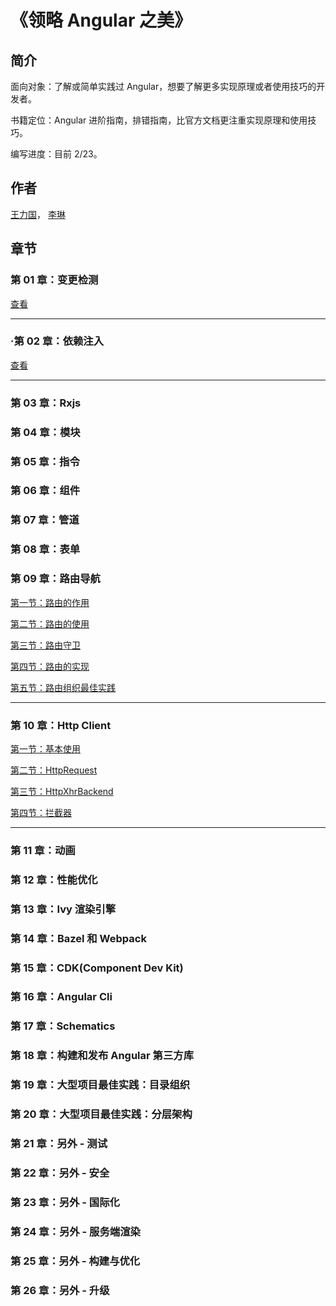 # 《领略 Angular 之美》

## 简介

面向对象：了解或简单实践过 Angular，想要了解更多实现原理或者使用技巧的开发者。

书籍定位：Angular 进阶指南，排错指南，比官方文档更注重实现原理和使用技巧。

编写进度：目前 2/23。

## 作者

[王力国](https://github.com/olivewind)，
[李琳](https://github.com/githubOfLiLin)

## 章节

### 第 01 章：变更检测

[查看](https://github.com/olivewind/angular-deep/issues/1)

---

### ·第 02 章：依赖注入

[查看](https://github.com/olivewind/angular-deep/issues/2)

---

### 第 03 章：Rxjs

### 第 04 章：模块

### 第 05 章：指令

### 第 06 章：组件

### 第 07 章：管道

### 第 08 章：表单

### 第 09 章：路由导航

[第一节：路由的作用](./09-router/01/README.md)

[第二节：路由的使用](./09-router/02/README.md)

[第三节：路由守卫](./09-router/03/README.md)

[第四节：路由的实现](./09-router/04/README.md)

[第五节：路由组织最佳实践](./09-router/05/README.md)

---

### 第 10 章：Http Client
[第一节：基本使用](./10-httpclient/01/README.md)

[第二节：HttpRequest](./10-httpclient/02/README.md)

[第三节：HttpXhrBackend](./10-httpclient/03/README.md)

[第四节：拦截器](./10-httpclient/04/README.md)

---

### 第 11 章：动画

### 第 12 章：性能优化

### 第 13 章：Ivy 渲染引擎

### 第 14 章：Bazel 和 Webpack

### 第 15 章：CDK(Component Dev Kit)

### 第 16 章：Angular Cli

### 第 17 章：Schematics

### 第 18 章：构建和发布 Angular 第三方库

### 第 19 章：大型项目最佳实践：目录组织

### 第 20 章：大型项目最佳实践：分层架构

### 第 21 章：另外 - 测试

### 第 22 章：另外 - 安全

### 第 23 章：另外 - 国际化

### 第 24 章：另外 - 服务端渲染

### 第 25 章：另外 - 构建与优化

### 第 26 章：另外 - 升级
